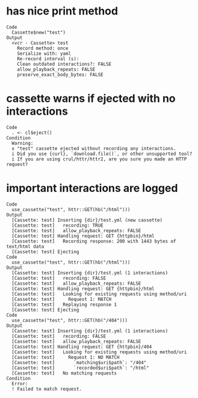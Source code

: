 # has nice print method

    Code
      Cassette$new("test")
    Output
      <vcr - Cassette> test
        Record method: once
        Serialize with: yaml
        Re-record interval (s): 
        Clean outdated interactions?: FALSE
        allow_playback_repeats: FALSE
        preserve_exact_body_bytes: FALSE

# cassette warns if ejected with no interactions

    Code
      . <- cl$eject()
    Condition
      Warning:
      x "test" cassette ejected without recording any interactions.
      i Did you use {curl}, `download.file()`, or other unsupported tool?
      i If you are using crul/httr/httr2, are you sure you made an HTTP request?

# important interactions are logged

    Code
      use_cassette("test", httr::GET(hb("/html")))
    Output
      [Cassette: test] Inserting {dir}/test.yml (new cassette)
      [Cassette: test]   recording: TRUE
      [Cassette: test]   allow_playback_repeats: FALSE
      [Cassette: test] Handling request: GET {httpbin}/html
      [Cassette: test]   Recording response: 200 with 1443 bytes of text/html data
      [Cassette: test] Ejecting
    Code
      use_cassette("test", httr::GET(hb("/html")))
    Output
      [Cassette: test] Inserting {dir}/test.yml (1 interactions)
      [Cassette: test]   recording: FALSE
      [Cassette: test]   allow_playback_repeats: FALSE
      [Cassette: test] Handling request: GET {httpbin}/html
      [Cassette: test]   Looking for existing requests using method/uri
      [Cassette: test]     Request 1: MATCH
      [Cassette: test]   Replaying response 1
      [Cassette: test] Ejecting
    Code
      use_cassette("test", httr::GET(hb("/404")))
    Output
      [Cassette: test] Inserting {dir}/test.yml (1 interactions)
      [Cassette: test]   recording: FALSE
      [Cassette: test]   allow_playback_repeats: FALSE
      [Cassette: test] Handling request: GET {httpbin}/404
      [Cassette: test]   Looking for existing requests using method/uri
      [Cassette: test]     Request 1: NO MATCH
      [Cassette: test]       `matching$uri$path`: "/404" 
      [Cassette: test]       `recorded$uri$path`: "/html"
      [Cassette: test]   No matching requests
    Condition
      Error:
      ! Failed to match request.

